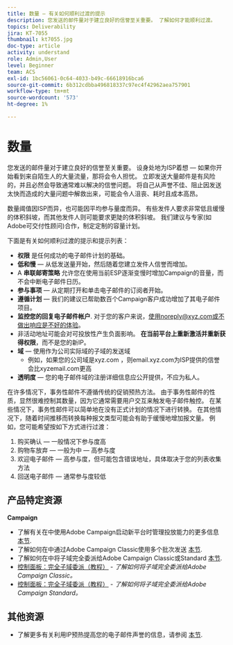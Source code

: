 ```yaml
---
title: 数量 — 有关如何顺利过渡的提示
description: 您发送的邮件量对于建立良好的信誉至关重要。 了解如何才能顺利过渡。
topics: Deliverability
jira: KT-7055
thumbnail: kt7055.jpg
doc-type: article
activity: understand
role: Admin,User
level: Beginner
team: ACS
exl-id: 1bc56061-0c64-4033-b49c-66618916bca6
source-git-commit: 6b312cdbba496818337c97ec4f42962aea757901
workflow-type: tm+mt
source-wordcount: '573'
ht-degree: 1%

---
```


# 数量

您发送的邮件量对于建立良好的信誉至关重要。 设身处地为ISP着想 — 如果你开始看到来自陌生人的大量流量，那将会令人担忧。 立即发送大量邮件是有风险的，并且必然会导致通常难以解决的信誉问题。 将自己从声誉不佳、阻止因发送太快而造成的大量问题中解救出来，可能会令人沮丧、耗时且成本高昂。

数量阈值因ISP而异，也可能因平均参与量度而异。 有些发件人要求非常低且缓慢的体积斜坡，而其他发件人则可能要求更陡的体积斜坡。 我们建议与专家(如Adobe可交付性顾问)合作，制定定制的容量计划。

下面是有关如何顺利过渡的提示和提示列表：

* **权限** 是任何成功的电子邮件计划的基础。
* **低和慢**  — 从低发送量开始，然后随着您建立发件人信誉而增加。
* A **串联邮寄策略** 允许您在使用当前ESP逐渐变慢时增加Campaign的音量，而不会中断电子邮件日历。
* **参与事项**  — 从定期打开和单击电子邮件的订阅者开始。
* **遵循计划**  — 我们的建议已帮助数百个Campaign客户成功增加了其电子邮件项目。
* **监控您的回复电子邮件帐户**. 对于您的客户来说，使用noreply@xyz.com或不做出响应是不好的体验。
* 非活动地址可能会对可投放性产生负面影响。 **在当前平台上重新激活并重新获得权限**，而不是您的新IP。
* **域**  — 使用作为公司实际域的子域的发送域
   * 例如，如果您的公司域是xyz.com ，则email.xyz.com为ISP提供的信誉会比xyzemail.com更高
* **透明度**  — 您的电子邮件域的注册详细信息应公开提供，不应为私人。

在许多情况下，事务性邮件不遵循传统的促销预热方法。 由于事务性邮件的性质，显然很难控制其数量，因为它通常需要用户交互来触发电子邮件触控。 在某些情况下，事务性邮件可以简单地在没有正式计划的情况下进行转换。 在其他情况下，随着时间推移而转换每种报文类型可能会有助于缓慢地增加报文量。 例如，您可能希望按如下方式进行过渡：

1. 购买确认 — 一般情况下参与度高
2. 购物车放弃 — 一般为中 — 高参与度
3. 欢迎电子邮件 — 高参与度，但可能包含错误地址，具体取决于您的列表收集方法
4. 回送电子邮件 — 通常参与度较低

## 产品特定资源

**Campaign**

* 了解有关在中使用Adobe Campaign启动新平台时管理投放能力的更多信息 [本节](/help/additional-resources/ac-starting-new-platform.md).
* 了解如何在中通过Adobe Campaign Classic使用多个批次发送 [本节](https://experienceleague.adobe.com/docs/campaign-classic/using/sending-messages/key-steps-when-creating-a-delivery/steps-sending-the-delivery.html#sending-using-multiple-waves).
* 了解如何在中将子域完全委派给Adobe Campaign Classic或Standard [本节](/help/additional-resources/ac-domain-name-setup.md).
* [控制面板：完全子域委派（教程）](https://experienceleague.adobe.com/docs/campaign-classic-learn/control-panel/subdomains-and-certificates/subdomain-delegation.html) - *了解如何将子域完全委派给Adobe Campaign Classic。*
* [控制面板：完全子域委派（教程）](https://experienceleague.adobe.com/docs/campaign-standard-learn/control-panel/subdomains-and-certificates/subdomain-delegation.html) - *了解如何将子域完全委派给Adobe Campaign Standard。*

## 其他资源

* 了解更多有关利用IP预热提高您的电子邮件声誉的信息，请参阅 [本节](/help/additional-resources/increase-reputation-with-ip-warming.md).
